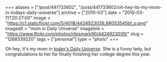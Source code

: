 +++
aliases = ["/post/441733602", "/post/441733602/oh-hey-its-my-mom-in-todays-daily-universe"]
archive = ["2010-03"]
date = "2010-03-11T20:27:00"
image = "https://c1.staticflickr.com/5/4018/4424923039_68053545bf_o.png"
imagealt = "mom in Daily Universe"
imagelink = "https://www.flickr.com/photos/rjbismark90/4424923039/"
slug = "1268339220"
tags = ["personal"]
type = "photo"
+++

Oh hey, it's my mom in [today's Daily Universe][2].  She is a funny lady,
but congratulations to her for finally finishing her college degree this
year.

[2]: http://newnewsnet.byu.edu/pdf/du20100311.pdf
